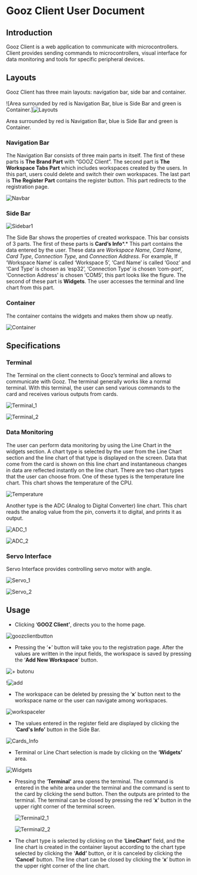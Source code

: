 # Gooz Client User Document

## Introduction


Gooz Client is a web application to communicate with microcontrollers. Client provides sending commands to microcontrollers, visual interface for data monitoring and tools for specific peripheral devices. 

## Layouts

Gooz Client has three main layouts: navigation bar, side bar and container.

![Area surrounded by red is Navigation Bar, blue is Side Bar and green is Container.]![Layouts](https://user-images.githubusercontent.com/75067014/170726491-216c1764-a378-4369-a3e3-d330dbce35a6.png)

Area surrounded by red is Navigation Bar, blue is Side Bar and green is Container.

### Navigation Bar


The Navigation Bar consists of three main parts in itself. The first of these parts is **The Brand Part** with “GOOZ Client”. The second part is **The Workspace Tabs Part** which includes workspaces created by the users. In this part, users could delete and switch their own workspaces. The last part is **The Register Part** contains the register button. This part redirects to the registration page.

![Navbar](https://user-images.githubusercontent.com/75067014/170726595-bd26ac60-6331-4455-a2eb-028c23080d47.png)

### Side Bar


![Sidebar1](https://user-images.githubusercontent.com/75067014/170726692-2f15281d-feca-4197-8b43-e83c40639ecc.png)

The Side Bar shows the properties of created workspace. This bar consists of 3 parts. The first of these parts is **Card’s Info***.* This part contains the data entered by the user. These data are *Workspace Name*, *Card Name*, *Card Type*, *Connection Type,* and *Connection Address*. For example, If ‘Workspace Name’ is called ‘Workspace 5’, ‘Card Name’ is called ‘Gooz’ and ‘Card Type’ is chosen as ‘esp32’, ‘Connection Type’ is chosen ‘com-port’, ‘Connection Address’ is chosen ‘COM5’, this part looks like the figure. The second of these part is **Widgets**. The user accesses the terminal and line chart from this part.

### Container


The container contains the widgets and makes them show up neatly.

![Container](https://user-images.githubusercontent.com/75067014/170726793-8367a128-2905-4bdd-98a7-22f5eb20ed03.png)

## **Specifications**


### Terminal


The Terminal on the client connects to Gooz’s terminal and allows to communicate with Gooz. The terminal generally works like a normal terminal. With this terminal, the user can send various commands to the card and receives various outputs from cards. 

![Terminal_1](https://user-images.githubusercontent.com/75067014/170727448-46096309-cd77-46fe-baf5-de2f4afd7cb9.png)

![Terminal_2](https://user-images.githubusercontent.com/75067014/170727497-36bcfa74-9b5a-468a-a2fe-55eedc8d579a.png)

### Data Monitoring


The user can perform data monitoring by using the Line Chart in the widgets section. A chart type is selected by the user from the Line Chart section and the line chart of that type is displayed on the screen. Data that come from the card is shown on this line chart and instantaneous changes in data are reflected instantly on the line chart. There are two chart types that the user can choose from. One of these types is the temperature line chart. This chart shows the temperature of the CPU. 

![Temperature](https://user-images.githubusercontent.com/75067014/170727524-148b7b14-1c6f-417b-a685-30d9e35b5bc8.png)

Another type is the ADC (Analog to Digital Converter) line chart. This chart reads the analog value from the pin, converts it to digital, and prints it as output.

![ADC_1](https://user-images.githubusercontent.com/75067014/170727558-93ca4c75-5714-45b6-882c-559045382715.png)

![ADC_2](https://user-images.githubusercontent.com/75067014/170727581-95d57307-4821-4805-af66-9e7a1fe647c6.png)

### Servo Interface


Servo Interface provides controlling servo motor with angle.

![Servo_1](https://user-images.githubusercontent.com/75067014/170727609-189e3939-5651-4bb4-8148-92494bcdefd5.png)

![Servo_2](https://user-images.githubusercontent.com/75067014/170727627-54619341-b4b3-4291-b115-87674cf8829d.png)

## Usage


- Clicking ‘**GOOZ Client’**, directs you to the home page.

![goozclientbutton](https://user-images.githubusercontent.com/75067014/170727650-f3ee7f8a-d3dc-496d-98a3-524d82537fe2.jpeg)

- Pressing the ‘**+**’ button will take you to the registration page. After the values are written in the input fields, the workspace is saved by pressing the ‘**Add New Workspace**’ button.

![+ butonu](https://user-images.githubusercontent.com/75067014/170727668-eadf291c-86a9-405a-8d90-6bb865cc402b.jpeg)

!![add](https://user-images.githubusercontent.com/75067014/170727753-e5557160-c5c3-4ae7-ad1d-cb06278cac8d.jpeg)

- The workspace can be deleted by pressing the ‘**x**’ button next to the workspace name or the user can navigate among workspaces.

![workspaceler](https://user-images.githubusercontent.com/75067014/170727779-72988c71-a20b-4f53-b187-be283405a54c.jpeg)

- The values entered in the register field are displayed by clicking the ‘**Card's Info’** button in the Side Bar.

![Cards_Info](https://user-images.githubusercontent.com/75067014/170727808-4adb4888-59d7-4944-ab78-23fbee1b3007.png)

- Terminal or Line Chart selection is made by clicking on the ‘**Widgets’** area.

![Widgets](https://user-images.githubusercontent.com/75067014/170727836-bac6fa2e-f8f7-4d35-beaa-be3a23700a31.png)

- Pressing the ‘**Terminal’** area opens the terminal. The command is entered in the white area under the terminal and the command is sent to the card by clicking the send button. Then the outputs are printed to the terminal. The terminal can be closed by pressing the red ‘**x’** button in the upper right corner of the terminal screen.
    
    ![Terminal2_1](https://user-images.githubusercontent.com/75067014/170727865-0ffd8a9f-ec27-485c-a43e-3b46a94a6990.png)
    
    ![Terminal2_2](https://user-images.githubusercontent.com/75067014/170727988-6e2f4392-feb1-4ed0-94cc-e58095bfb512.png)
    
- The chart type is selected by clicking on the ‘**LineChart’** field, and the line chart is created in the container layout according to the chart type selected by clicking the ‘**Add’** button, or it is canceled by clicking the ‘**Cancel**’ button. The line chart can be closed by clicking the ‘**x**’ button in the upper right corner of the line chart.
